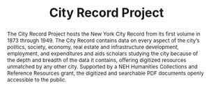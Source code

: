 ---
pid: city-record
done: true
title: City Record Project
category: Other
tags:
- digitization
- urban-humanities
abstract: The City Record Project hosts the New York City Record from its first volume
  in 1873 through 1949. The City Record contains data on every aspect of the city’s
  politics, society, economy, real estate and infrastructure development, employment,
  and expenditures and aids scholars studying the city because of the depth and breadth
  of the data it contains, offering digitized resources unmatched by any other city.
  Supported by a NEH Humanities Collections and Reference Resources grant, the digitized
  and searchable PDF documents openly accessible to the public.
pis:
- soffer
link: http://cityrecord.engineering.nyu.edu/
local_image: city-record.jpg
order: '023'
layout: project
---